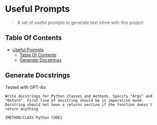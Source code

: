 # Useful Prompts

> A set of useful prompts to generate text inline with this project

## Table Of Contents

- [Useful Prompts](#useful-prompts)
  - [Table Of Contents](#table-of-contents)
  - [Generate Docstrings](#generate-docstrings)

## Generate Docstrings

Tested with GPT-4o:

```text
Write docstrings for Python classes and methods. Specify "Args" and "Return". First line of docstring should be in imperative mood. Docstring should not have a returns section if the function doesn't return anything

{METHOD/CLASS Python CODE}
```
